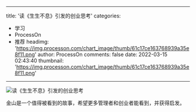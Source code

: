 
---
title: '读《生生不息》引发的创业思考'
categories: 
 - 学习
 - ProcessOn
 - 推荐
headimg: 'https://img.processon.com/chart_image/thumb/61c17ce163768939a35e8f11.png'
author: ProcessOn
comments: false
date: 2022-03-15 02:43:40
thumbnail: 'https://img.processon.com/chart_image/thumb/61c17ce163768939a35e8f11.png'
---

<div>   
<img class="thumb" alt="读《生生不息》引发的创业思考" src="https://img.processon.com/chart_image/thumb/61c17ce163768939a35e8f11.png" referrerpolicy="no-referrer">
<p>金山是一个值得被看到的故事，希望更多管理者和创业者能看到，并获得启发。</p>  
</div>
            